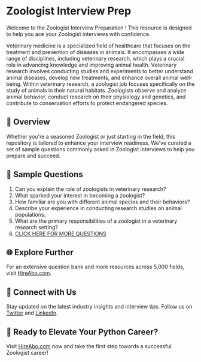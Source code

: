 # Zoologist Interview Prep

Welcome to the Zoologist Interview Preparation ! This resource is designed to help you ace your Zoologist interviews with confidence.

Veterinary medicine is a specialized field of healthcare that focuses on the treatment and prevention of diseases in animals. It encompasses a wide range of disciplines, including veterinary research, which plays a crucial role in advancing knowledge and improving animal health. Veterinary research involves conducting studies and experiments to better understand animal diseases, develop new treatments, and enhance overall animal well-being. Within veterinary research, a zoologist job focuses specifically on the study of animals in their natural habitats. Zoologists observe and analyze animal behavior, conduct research on their physiology and genetics, and contribute to conservation efforts to protect endangered species.

## 🚀 Overview

Whether you're a seasoned Zoologist or just starting in the field, this repository is tailored to enhance your interview readiness. We've curated a set of sample questions commonly asked in Zoologist interviews to help you prepare and succeed.

## 📝 Sample Questions

1. Can you explain the role of zoologists in veterinary research?
2. What sparked your interest in becoming a zoologist?
3. How familiar are you with different animal species and their behaviors?
4. Describe your experience in conducting research studies on animal populations.
5. What are the primary responsibilities of a zoologist in a veterinary research setting?
6. [CLICK HERE FOR MORE QUESTIONS](https://hireabo.com/job/24_2_40/Zoologist)

## 🌐 Explore Further

For an extensive question bank and more resources across 5,000 fields, visit [HireAbo.com](https://www.hireabo.com).

## 📱 Connect with Us

Stay updated on the latest industry insights and interview tips. Follow us on [Twitter](https://twitter.com/hireabo) and [LinkedIn](https://www.linkedin.com/in/hire-abo-3609972a8/).

## 🚀 Ready to Elevate Your Python Career?

Visit [HireAbo.com](https://www.hireabo.com) now and take the first step towards a successful Zoologist career!